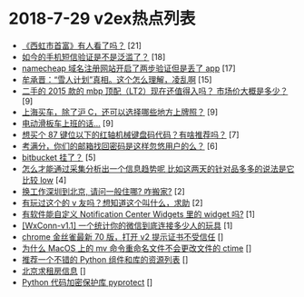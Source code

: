 # 2018-7-29 v2ex热点列表

+ [《西虹市首富》有人看了吗？](https://www.v2ex.com/t/475036#reply21) [21]
+ [如今的手机短信验证是不是泛滥了？](https://www.v2ex.com/t/475028#reply18) [18]
+ [namecheap 域名注册网站开启了两步验证但是丢了 app](https://www.v2ex.com/t/475034#reply17) [17]
+ [牟承晋：“雪人计划”真相。这个怎么理解，凌乱啊](https://www.v2ex.com/t/475032#reply15) [15]
+ [二手的 2015 款的 mbp 顶配（LT2）现在还值得入吗？ 市场价大概是多少？](https://www.v2ex.com/t/475033#reply9) [9]
+ [上海买车，除了沪 C，还可以选择哪些地方上牌照？](https://www.v2ex.com/t/475037#reply9) [9]
+ [电动滑板车上班的话...](https://www.v2ex.com/t/475047#reply9) [9]
+ [想买个 87 键位以下的红轴机械键盘码代码？有啥推荐吗？](https://www.v2ex.com/t/475053#reply7) [7]
+ [考满分，你们的邮箱找回密码是这样忽悠用户的么？](https://www.v2ex.com/t/475038#reply6) [6]
+ [bitbucket 挂了？](https://www.v2ex.com/t/475040#reply5) [5]
+ [怎么才能通过采集分析出一个信息趋势呢 比如这两天的针对品多多的说法是它比较 low](https://www.v2ex.com/t/475045#reply4) [4]
+ [换工作深圳到北京, 请问一般住哪? 咋搬家?](https://www.v2ex.com/t/475051#reply2) [2]
+ [有玩过这个的 v 友吗？想知道这个叫什么，求助](https://www.v2ex.com/t/475058#reply2) [2]
+ [有软件能自定义 Notification Center Widgets 里的 widget 吗?](https://www.v2ex.com/t/475030#reply1) [1]
+ [[WxConn-v1.1] 一个统计你的微信到底连接多少人的玩具](https://www.v2ex.com/t/475056#reply1) [1]
+ [chrome 金丝雀最新 70 版，打开 v2 提示证书不受信任](https://www.v2ex.com/t/475043#reply0) []
+ [为什么 MacOS 上的 mv 命令重命名文件不会更改文件的 ctime](https://www.v2ex.com/t/475044#reply0) []
+ [推荐一个不错的 Python 组件和库的资源列表](https://www.v2ex.com/t/475052#reply0) []
+ [北京求租房信息](https://www.v2ex.com/t/475055#reply0) []
+ [Python 代码加密保护库 pyprotect](https://www.v2ex.com/t/475057#reply0) []
